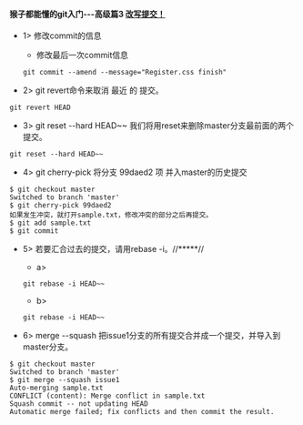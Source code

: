 

#### 猴子都能懂的git入门---高级篇3  [改写提交！](https://backlog.com/git-tutorial/cn/stepup/stepup6_1.html)


* 1> 修改commit的信息
    * 修改最后一次commit信息
    ```
    git commit --amend --message="Register.css finish"
    ```  

* 2> git revert命令来取消 最近 的 提交。

```
git revert HEAD

```
* 3> git reset --hard HEAD~~ 我们将用reset来删除master分支最前面的两个提交。

```
git reset --hard HEAD~~
```

* 4> git cherry-pick 将分支 99daed2 项 并入master的历史提交
```
$ git checkout master
Switched to branch 'master'
$ git cherry-pick 99daed2
如果发生冲突，就打开sample.txt，修改冲突的部分之后再提交。
$ git add sample.txt
$ git commit
```

* 5> 若要汇合过去的提交，请用rebase -i。//*****//
    * a>
    ```
    git rebase -i HEAD~~
    ```
    * b>
    ```
    git rebase -i HEAD~~
    ```

* 6> merge --squash 把issue1分支的所有提交合并成一个提交，并导入到master分支。
```
$ git checkout master
Switched to branch 'master'
$ git merge --squash issue1
Auto-merging sample.txt
CONFLICT (content): Merge conflict in sample.txt
Squash commit -- not updating HEAD
Automatic merge failed; fix conflicts and then commit the result.
```


